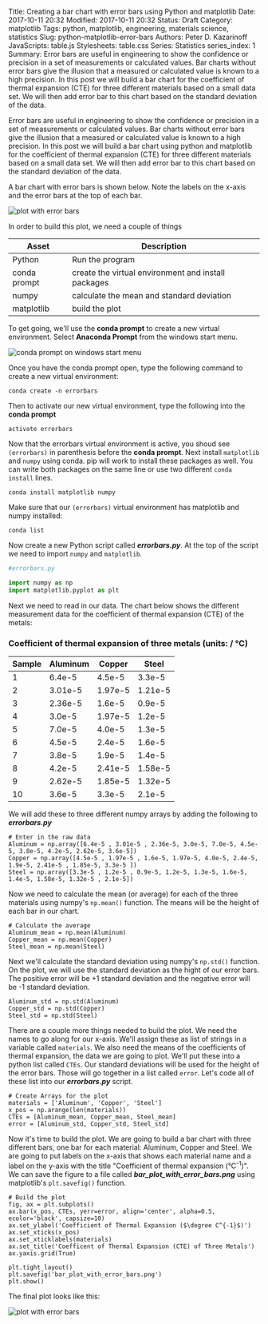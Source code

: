 Title: Creating a bar chart with error bars using Python and matplotlib
Date: 2017-10-11 20:32
Modified: 2017-10-11 20:32
Status: Draft
Category: matplotlib
Tags: python, matplotlib, engineering, materials science, statistics
Slug: python-matplotlib-error-bars
Authors: Peter D. Kazarinoff
JavaScripts: table.js
Stylesheets: table.css
Series: Statistics
series_index: 1
Summary: Error bars are useful in engineering to show the confidence or precision in a set of measurements or calculated values. Bar charts without error bars give the illusion that a measured or calculated value is known to a high precision. In this post we will build a bar chart for the coefficient of thermal expansion (CTE) for three different materials based on a small data set. We will then add error bar to this chart based on the standard deviation of the data.

Error bars are useful in engineering to show the confidence or precision in a set of measurements or calculated values. Bar charts without error bars give the illusion that a measured or calculated value is known to a high precision. In this post we will build a bar chart using python and matplotlib for the coefficient of thermal expansion (CTE) for three different materials based on a small data set. We will then add error bar to this chart based on the standard deviation of the data.

A bar chart with error bars is shown below. Note the labels on the x-axis and the error bars at the top of each bar.

![plot with error bars]({filename}/images/bar_plot_with_error_bars.png)

In order to build this plot, we need a couple of things

|Asset|Description|
|---|---|
Python| Run the program |
conda prompt	| create the virtual environment and install packages |
numpy	| calculate the mean and standard deviation	|
matplotlib	| build the plot	|



To get going, we'll use the **conda prompt** to create a new virtual environment. Select **Anaconda Prompt** from the windows start menu.

![conda prompt on windows start menu]({filename}/images/conda_in_windows_start_menu.png)


Once you have the conda prompt open, type the following command to create a new virtual environment:

```
conda create -n errorbars
```

Then to activate our new virtual environment, type the following into the **conda prompt**

```
activate errorbars
```

Now that the errorbars virtual environment is active, you shoud see ```(errorbars)``` in parenthesis before the **conda prompt**.
Next install ```matplotlib``` and ```numpy``` using conda. pip will work to install these packages as well. You can write both packages on the same line or use two different ```conda install``` lines.

```
conda install matplotlib numpy
```

Make sure that our ```(errorbars)``` virtual environment has matplotlib and numpy installed:

```
conda list
```



Now create a new Python script called ***errorbars.py***. At the top of the script we need to import ```numpy``` and ```matplotlib```.

```python
#errorbars.py

import numpy as np
import matplotlib.pyplot as plt

```

Next we need to read in our data. The chart below shows the different measurement data for the coefficient of thermal expansion (CTE) of the metals:

### Coefficient of thermal expansion of three metals (units: /  &#176;C) 
 Sample | Aluminum | Copper | Steel 
 ----- | ------------- | ------------- | ------------- 
 1 | 6.4e-5  | 4.5e-5  | 3.3e-5  
 2 | 3.01e-5  | 1.97e-5  | 1.21e-5  
 3 | 2.36e-5  | 1.6e-5  | 0.9e-5  
 4 | 3.0e-5  | 1.97e-5 | 1.2e-5  
 5 | 7.0e-5  | 4.0e-5  | 1.3e-5  
 6 | 4.5e-5  | 2.4e-5  | 1.6e-5  
 7 | 3.8e-5 | 1.9e-5  | 1.4e-5 
 8 | 4.2e-5  | 2.41e-5  | 1.58e-5  
 9 | 2.62e-5  | 1.85e-5  | 1.32e-5  
 10 | 3.6e-5  | 3.3e-5  | 2.1e-5  

We will add these to three different numpy arrays by adding the following to ***errorbars.py***

```
# Enter in the raw data
Aluminum = np.array([6.4e-5 , 3.01e-5 , 2.36e-5, 3.0e-5, 7.0e-5, 4.5e-5, 3.8e-5, 4.2e-5, 2.62e-5, 3.6e-5])
Copper = np.array([4.5e-5 , 1.97e-5 , 1.6e-5, 1.97e-5, 4.0e-5, 2.4e-5, 1.9e-5, 2.41e-5 , 1.85e-5, 3.3e-5 ])
Steel = np.array([3.3e-5 , 1.2e-5 , 0.9e-5, 1.2e-5, 1.3e-5, 1.6e-5, 1.4e-5, 1.58e-5, 1.32e-5 , 2.1e-5])
```


Now we need to calculate the mean (or average) for each of the three materials using numpy's ```np.mean()``` function. The means will be the height of each bar in our chart.

```
# Calculate the average
Aluminum_mean = np.mean(Aluminum)
Copper_mean = np.mean(Copper)
Steel_mean = np.mean(Steel)
```

Next we'll calculate the standard deviation using numpy's ```np.std()``` function. On the plot, we will use the standard deviation as the hight of our error bars. The positive error will be +1 standard deviation and the negative error will be -1 standard deviation. 

```
Aluminum_std = np.std(Aluminum)
Copper_std = np.std(Copper)
Steel_std = np.std(Steel)
```

There are a couple more things needed to build the plot. We need the names to go along for our x-axis. We'll assign these as list of strings in a variable called ```materials```. We also need the means of the coefficients of thermal expansion, the data we are going to plot. We'll put these into a python list called ```CTEs```. Our standard deviations will be used for the height of the error bars. Those will go together in a list called ```error```. Let's code all of these list into our ***errorbars.py*** script.

```
# Create Arrays for the plot
materials = ['Aluminum', 'Copper', 'Steel']
x_pos = np.arange(len(materials))
CTEs = [Aluminum_mean, Copper_mean, Steel_mean]
error = [Aluminum_std, Copper_std, Steel_std]
```


Now it's time to build the plot. We are going to build a bar chart with three different bars, one bar for each material: Aluminum, Copper and Steel. We are going to put labels on the x-axis that shows each material name and a label on the y-axis with the title "Coefficient of thermal expansion (&#176;C<sup>-1</sup>)". We can save the figure to a file called ***bar_plot_with_error_bars.png*** using matplotlib's ```plt.savefig()``` function.

```
# Build the plot
fig, ax = plt.subplots()
ax.bar(x_pos, CTEs, yerr=error, align='center', alpha=0.5, ecolor='black', capsize=10)
ax.set_ylabel('Coefficient of Thermal Expansion ($\degree C^{-1}$)')
ax.set_xticks(x_pos)
ax.set_xticklabels(materials)
ax.set_title('Coefficent of Thermal Expansion (CTE) of Three Metals')
ax.yaxis.grid(True)

plt.tight_layout()
plt.savefig('bar_plot_with_error_bars.png')
plt.show()
```

The final plot looks like this:

![plot with error bars]({filename}/images/bar_plot_with_error_bars.png)